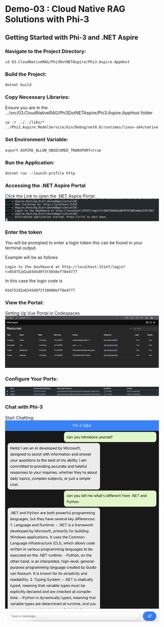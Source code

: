 # Demo-03 : Cloud Native RAG Solutions with Phi-3

## Getting Started with Phi-3 and .NET Aspire

### Navigate to the Project Directory:
```
cd 03.CloudNativeRAG/Phi3DotNETAspire/Phi3.Aspire.AppHost
```

### Build the Project:

```
dotnet build
```

### Copy Necessary Libraries:

Ensure you are in the .../src/03.CloudNativeRAG/Phi3DotNETAspire/Phi3.Aspire.AppHost folder

```
cp -r ../../libs/* ../Phi3.Aspire.ModelService/bin/Debug/net8.0/runtimes/linux-x64/native
```

### Set Environment Variable:
```
export ASPIRE_ALLOW_UNSECURED_TRANSPORT=true
```

### Run the Application:
```
dotnet run --launch-profile http
```

### Accessing the .NET Aspire Portal
Click the Link to open the .NET Aspire Portal: 
![Open Portal](/src/imgs/0301.png)

### Enter the token

You will be prompted to enter a login token this can be found in your terminal output.

Example will be as follows
```
Login to the dashboard at http://localhost:15147/login?t=65d752d2a8345d9f3t5656ef78e4777
```

In this case the login code is 
```
65d752d2a8345d9f3f10680ef78e4777
```

### View the Portal:
Setting Up Vue Portal in Codespaces
![PortSettings](/src/imgs/0302.png)

### Configure Your Ports: 
![Configure Ports](/src/imgs/0303.png)

### Chat with Phi-3
Start Chatting: 
![Chat with Phi-3](/src/imgs/0304.png)
